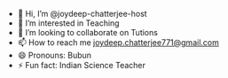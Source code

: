 - 👋 Hi, I’m @joydeep-chatterjee-host
- 👀 I’m interested in Teaching 
- 💞️ I’m looking to collaborate on Tutions
- 📫 How to reach me joydeep.chatterjee771@gmail.com
- 😄 Pronouns: Bubun
- ⚡ Fun fact: Indian Science Teacher

<!---
joydeep-chatterjee-host/joydeep-chatterjee-host is a ✨ special ✨ repository because its `README.md` (this file) appears on your GitHub profile.
You can click the Preview link to take a look at your changes.
--->
